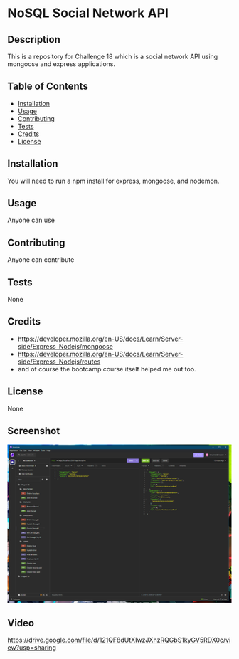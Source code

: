 # NoSQL Social Network API

## Description
This is a repository for Challenge 18 which is a social network API using mongoose and express applications.

## Table of Contents
- [Installation](#installation)
- [Usage](#usage)
- [Contributing](#contributing)
- [Tests](#tests)
- [Credits](#credits)
- [License](#license)

## Installation
You will need to run a npm install for express, mongoose, and nodemon.

## Usage
Anyone can use

## Contributing
Anyone can contribute

## Tests
None

## Credits
- https://developer.mozilla.org/en-US/docs/Learn/Server-side/Express_Nodejs/mongoose
- https://developer.mozilla.org/en-US/docs/Learn/Server-side/Express_Nodejs/routes
- and of course the bootcamp course itself helped me out too.

## License
None

## Screenshot
![Screenshot](./assets/images/Screenshot%20(8).png)

## Video
https://drive.google.com/file/d/121QF8dUtXIwzJXhzRQGbS1kyGV5RDX0c/view?usp=sharing